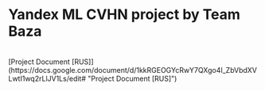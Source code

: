 # Yandex ML CVHN project by Team Baza

<br>
[Project Document [RUS]](https://docs.google.com/document/d/1kkRGEOGYcRwY7QXgo4I_ZbVbdXVLwtI1wq2rLlJV1Ls/edit# "Project Document [RUS]")
